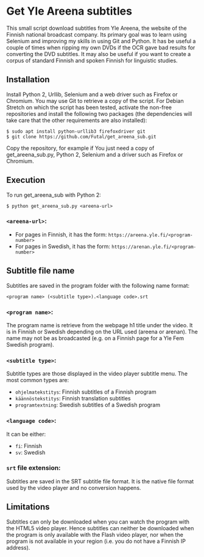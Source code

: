 # Get Yle Areena subtitles

This small script download subtitles from Yle Areena, the website of the Finnish national broadcast company.
Its primary goal was to learn using Selenium and improving my skills in using Git and Python. It has be 
useful a couple of times when ripping my own DVDs if the OCR gave bad results for converting the DVD 
subtitles. It may also be useful if you want to create a corpus of standard Finnish and spoken Finnish 
for linguistic studies.


## Installation

Install Python 2, Urllib, Selenium and a web driver such as Firefox or Chromium. You may use Git to retrieve 
a copy of the script. For Debian Stretch on which the script has been tested, activate the non-free 
repositories and install the following two packages (the dependencies will take care that the other 
requirements are also installed):

    $ sudo apt install python-urllib3 firefoxdriver git
    $ git clone https://github.com/Futal/get_areena_sub.git

Copy the repository, for example if 
You just need a copy of get_areena_sub.py, Python 2, Selenium and a driver such as Firefox or Chromium.


## Execution

To run get_areena_sub with Python 2:

    $ python get_areena_sub.py <areena-url>

### `<areena-url>`:

 - For pages in Finnish, it has the form: `https://areena.yle.fi/<program-number>`
 - For pages in Swedish, it has the form: `https://arenan.yle.fi/<program-number>`


## Subtitle file name

Subtitles are saved in the program folder with the following name format:

    <program name> (<subtitle type>).<language code>.srt

### `<program name>`:

The program name is retrieve from the webpage h1 title under the video. 
It is in Finnish or Swedish depending on the URL used (areena or arenan).
The name may not be as broadcasted (e.g. on a Finnish page for a Yle Fem Swedish program).

### `<subtitle type>`:

Subtitle types are those displayed in the video player subtitle menu. The most
common types are:

 - `ohjelmatekstitys`: Finnish subtitles of a Finnish program
 - `käännöstekstitys`: Finnish translation subtitles 
 - `programtextning`: Swedish subtitles of a Swedish program
    
### `<language code>`:

It can be either:
 - `fi`: Finnish
 - `sv`: Swedish

### `srt` file extension:

Subtitles are saved in the SRT subtitle file format. It is the native file format
used by the video player and no conversion happens.


## Limitations

Subtitles can only be downloaded when you can watch the program with the HTML5 video player.
Hence subtitles can neither be downloaded when the program is only available with the Flash video
player, nor when the program is not available in your region (i.e. you do not have a Finnish IP
address).

